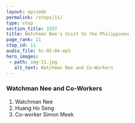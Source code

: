 ```yaml
---
layout: episode
permalink: /stops/11/
type: stop
section_title: 1937
title: Watchman Nee's Visit to the Philippines
page_rank: 11
stop_id: 11
audio_file: hc-03-04.mp3
hero_images:
 - path: img-11.jpg
   alt_text: Watchman Nee and Co-Workers
---
```


### Watchman Nee and Co-Workers

1. Watchman Nee 
2. Huang Ho Seng 
3. Co-worker Simon Meek  

<!---
1. (倪柝聲)
2. (黃和聲) 
3. (同工繆紹訓)
-->

<!--- TRANSCRIPT
Back in July 1937, before Brother Nee’s arrival, the church in Manila had planned to advertise the conference in newspapers and hang big banners on the streets to promote Watchman Nee, as was commonly practiced among preachers and evangelists. However, when Brother Nee learned of this, he adamantly opposed using human methods and propaganda for God’s work. He even threatened to call off the conference if the brothers did not cease the advertisement and promotion. The conference eventually proceeded, but only after all the publicity activities were halted.
-->